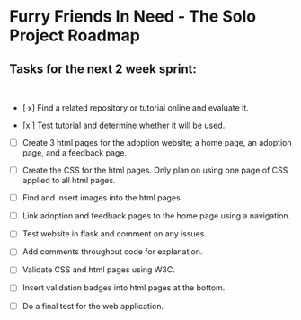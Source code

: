 # Furry Friends In Need - The Solo Project Roadmap

## Tasks for the next 2 week sprint:
<br/>

- [ x] Find a related repository or tutorial online and evaluate it. 

- [x ] Test tutorial and determine whether it will be used.

- [ ] Create 3 html pages for the adoption website; a home page, an adoption page, and a feedback page.

- [ ] Create the CSS for the html pages. Only plan on using one page of CSS applied to all html pages.

- [ ] Find and insert images into the html pages

- [ ] Link adoption and feedback pages to the home page using a navigation.

- [ ] Test website in flask and comment on any issues.

- [ ] Add comments throughout code for explanation.

- [ ] Validate CSS and html pages using W3C.

- [ ] Insert validation badges into html pages at the bottom.

- [ ] Do a final test for the web application.
